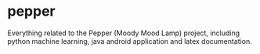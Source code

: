 pepper
======

Everything related to the Pepper (Moody Mood Lamp) project, including python machine learning, java android application and latex documentation.
